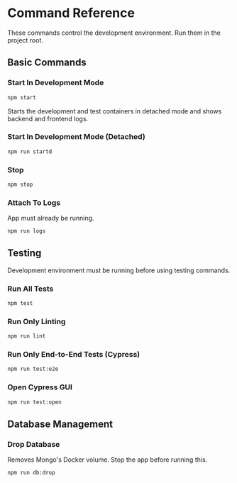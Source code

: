 # Command Reference

These commands control the development environment. Run them in the project root.

## Basic Commands

### Start In Development Mode

```bash
npm start
```

Starts the development and test containers in detached mode and shows backend and frontend logs.

### Start In Development Mode (Detached)

```bash
npm run startd
```

### Stop

```bash
npm stop
```

### Attach To Logs

App must already be running.

```bash
npm run logs
```

## Testing

Development environment must be running before using testing commands.

### Run All Tests

```bash
npm test
```

### Run Only Linting

```bash
npm run lint
```

### Run Only End-to-End Tests (Cypress)

```bash
npm run test:e2e
```

### Open Cypress GUI

```bash
npm run test:open
```

## Database Management

### Drop Database

Removes Mongo's Docker volume. Stop the app before running this.

```bash
npm run db:drop
```
